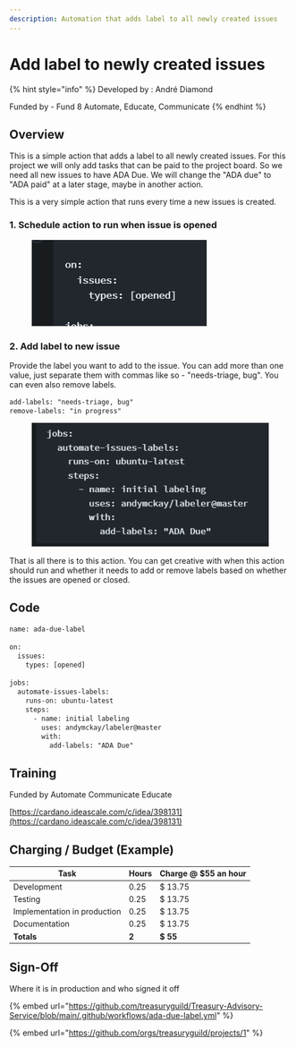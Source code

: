 ```yaml
---
description: Automation that adds label to all newly created issues
---
```


# Add label to newly created issues

{% hint style="info" %}
Developed by : André Diamond

Funded by - Fund 8 Automate, Educate, Communicate
{% endhint %}

## Overview

This is a simple action that adds a label to all newly created issues. For this project we will only add tasks that can be paid to the project board. So we need all new issues to have ADA Due. We will change the "ADA due" to "ADA paid" at a later stage, maybe in another action.

This is a very simple action that runs every time a new issues is created.&#x20;

### 1. Schedule action to run when issue is opened

<figure><img src="../../.gitbook/assets/image_2022-09-21_110621267.png" alt=""><figcaption></figcaption></figure>

### 2. Add label to new issue

Provide the label you want to add to the issue. You can add more than one value, just separate them with commas like so - "needs-triage, bug". You can even also remove labels.

```
add-labels: "needs-triage, bug"
remove-labels: "in progress"
```

<figure><img src="../../.gitbook/assets/image_2022-09-21_110832899.png" alt=""><figcaption></figcaption></figure>

That is all there is to this action. You can get creative with when this action should run and whether it needs to add or remove labels based on whether the issues are opened or closed.

## Code

```
name: ada-due-label

on:
  issues:
    types: [opened]

jobs:
  automate-issues-labels:
    runs-on: ubuntu-latest
    steps:
      - name: initial labeling
        uses: andymckay/labeler@master
        with:
          add-labels: "ADA Due"
```

## Training

Funded by Automate Communicate Educate

[https://cardano.ideascale.com/c/idea/398131](https://cardano.ideascale.com/c/idea/398131)

## Charging / Budget (Example)

| Task                         | Hours | Charge @ $55 an hour |
| ---------------------------- | ----- | -------------------- |
| Development                  | 0.25  | $ 13.75              |
| Testing                      | 0.25  | $ 13.75              |
| Implementation in production | 0.25  | $ 13.75              |
| Documentation                | 0.25  | $ 13.75              |
| **Totals**                   | **2** | **$ 55**             |

## Sign-Off

Where it is in production and who signed it off

{% embed url="https://github.com/treasuryguild/Treasury-Advisory-Service/blob/main/.github/workflows/ada-due-label.yml" %}

{% embed url="https://github.com/orgs/treasuryguild/projects/1" %}
